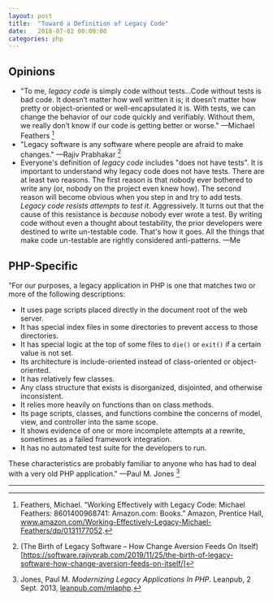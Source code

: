 ```yaml
---
layout: post
title:  "Toward a Definition of Legacy Code"
date:   2018-07-02 00:00:00
categories: php
---
```


## Opinions

* "To me, _legacy code_ is simply code without tests...Code without tests is bad code.
It doesn’t matter how well written it is; it doesn’t matter how pretty or
object-oriented or well-encapsulated it is. With tests, we can change the behavior
of our code quickly and verifiably. Without them, we really don’t know if our code is
getting better or worse." —Michael Feathers [^1]
* "Legacy software is any software where people are afraid to make changes." —Rajiv Prabhakar [^2]
* Everyone's definition of _legacy code_ includes "does not have tests".
It is important to understand why legacy code does not have tests. There are at least two reasons. The first reason is that nobody ever bothered to write any (or, nobody on the
project even knew how). The second reason will become obvious when you step in and try to add
tests. _Legacy code resists attempts to test it._ Aggressively. It turns out that the cause
of this resistance is _because_ nobody ever wrote a test. By writing code without even a
thought about testability, the prior developers were destined to write un-testable code.
That's how it goes. All the things that make code un-testable are rightly considered anti-patterns.  —Me

## PHP-Specific

"For our purposes, a legacy application in PHP is one that matches two or more of the following descriptions:

* It uses page scripts placed directly in the document root of the web server.
* It has special index files in some directories to prevent access to those directories.
* It has special logic at the top of some files to `die()` or `exit()` if a certain value is not set.
* Its architecture is include-oriented instead of class-oriented or object-oriented.
* It has relatively few classes.
* Any class structure that exists is disorganized, disjointed, and otherwise inconsistent.
* It relies more heavily on functions than on class methods.
* Its page scripts, classes, and functions combine the concerns of model, view, and controller into the same scope.
* It shows evidence of one or more incomplete attempts at a rewrite, sometimes as a failed framework integration.
* It has no automated test suite for the developers to run.

These characteristics are probably familiar to anyone who has had to deal with a very old PHP application." —Paul M. Jones [^3]

<hr>

[^1]: Feathers, Michael. “Working Effectively with Legacy Code: Michael Feathers: 8601400968741: Amazon.com: Books.” Amazon, Prentice Hall, <a href="https://www.amazon.com/Working-Effectively-Legacy-Michael-Feathers/dp/0131177052">www.amazon.com/Working-Effectively-Legacy-Michael-Feathers/dp/0131177052</a>.
[^2]: (The Birth of Legacy Software – How Change Aversion Feeds On Itself)[https://software.rajivprab.com/2019/11/25/the-birth-of-legacy-software-how-change-aversion-feeds-on-itself/]
[^3]: Jones, Paul M. _Modernizing Legacy Applications In PHP_. Leanpub, 2 Sept. 2013, <a href="https://leanpub.com/mlaphp">leanpub.com/mlaphp</a>.
